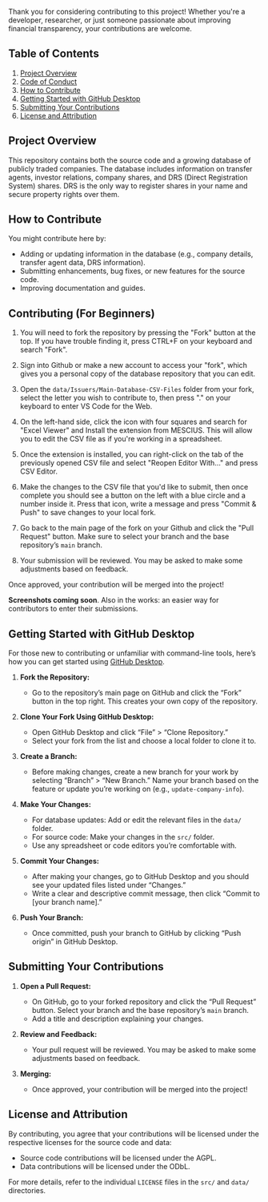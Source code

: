 Thank you for considering contributing to this project! Whether you're a developer, researcher, or just someone passionate about improving financial transparency, your contributions are welcome.


## Table of Contents
1. [Project Overview](#project-overview)
2. [Code of Conduct](#code-of-conduct)
3. [How to Contribute](#how-to-contribute)
4. [Getting Started with GitHub Desktop](#getting-started-with-github-desktop)
5. [Submitting Your Contributions](#submitting-your-contributions)
6. [License and Attribution](#license-and-attribution)


## Project Overview

This repository contains both the source code and a growing database of publicly traded companies. The database includes information on transfer agents, investor relations, company shares, and DRS (Direct Registration System) shares. DRS is the only way to register shares in your name and secure property rights over them.


## How to Contribute

You might contribute here by:
- Adding or updating information in the database (e.g., company details, transfer agent data, DRS information).
- Submitting enhancements, bug fixes, or new features for the source code.
- Improving documentation and guides.

## Contributing (For Beginners)

1. You will need to fork the repository by pressing the "Fork" button at the top. If you have trouble finding it, press CTRL+F on your keyboard and search "Fork". 

2. Sign into Github or make a new account to access your "fork", which gives you a personal copy of the database repository that you can edit.

3. Open the `data/Issuers/Main-Database-CSV-Files` folder from your fork, select the letter you wish to contribute to, then press "." on your keyboard to enter VS Code for the Web.

4. On the left-hand side, click the icon with four squares and search for "Excel Viewer" and Install the extension from MESCIUS. This will allow you to edit the CSV file as if you're working in a spreadsheet.

5. Once the extension is installed, you can right-click on the tab of the previously opened CSV file and select "Reopen Editor With..." and press CSV Editor.

6. Make the changes to the CSV file that you'd like to submit, then once complete you should see a button on the left with a blue circle and a number inside it. Press that icon, write a message and press "Commit & Push" to save changes to your local fork.

7. Go back to the main page of the fork on your Github and click the "Pull Request" button. Make sure to select your branch and the base repository’s `main` branch.

8. Your submission will be reviewed. You may be asked to make some adjustments based on feedback.

Once approved, your contribution will be merged into the project!

**Screenshots coming soon**. Also in the works: an easier way for contributors to enter their submissions.


## Getting Started with GitHub Desktop

For those new to contributing or unfamiliar with command-line tools, here’s how you can get started using [GitHub Desktop](https://desktop.github.com/).

1. **Fork the Repository:**
   - Go to the repository’s main page on GitHub and click the “Fork” button in the top right. This creates your own copy of the repository.

2. **Clone Your Fork Using GitHub Desktop:**
   - Open GitHub Desktop and click “File” > “Clone Repository.”
   - Select your fork from the list and choose a local folder to clone it to.

3. **Create a Branch:**
   - Before making changes, create a new branch for your work by selecting “Branch” > “New Branch.” Name your branch based on the feature or update you’re working on (e.g., `update-company-info`).

4. **Make Your Changes:**
   - For database updates: Add or edit the relevant files in the `data/` folder.
   - For source code: Make your changes in the `src/` folder.
   - Use any spreadsheet or code editors you’re comfortable with.

5. **Commit Your Changes:**
   - After making your changes, go to GitHub Desktop and you should see your updated files listed under “Changes.”
   - Write a clear and descriptive commit message, then click “Commit to [your branch name].”

6. **Push Your Branch:**
   - Once committed, push your branch to GitHub by clicking “Push origin” in GitHub Desktop.


## Submitting Your Contributions

1. **Open a Pull Request:**
   - On GitHub, go to your forked repository and click the “Pull Request” button. Select your branch and the base repository’s `main` branch.
   - Add a title and description explaining your changes.

2. **Review and Feedback:**
   - Your pull request will be reviewed. You may be asked to make some adjustments based on feedback.

3. **Merging:**
   - Once approved, your contribution will be merged into the project!


## License and Attribution

By contributing, you agree that your contributions will be licensed under the respective licenses for the source code and data:

- Source code contributions will be licensed under the AGPL.
- Data contributions will be licensed under the ODbL.

For more details, refer to the individual `LICENSE` files in the `src/` and `data/` directories.
